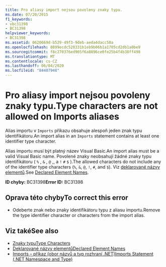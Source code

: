 ```yaml
---
title: Pro aliasy import nejsou povoleny znaky typu.
ms.date: 07/20/2015
f1_keywords:
- vbc31398
- BC31398
helpviewer_keywords:
- BC31398
ms.assetid: 0620669d-b529-49f3-9deb-aeda4dacc58a
ms.openlocfilehash: 8899ecdc520331b1eb9b06b1a1705cd2db1a0be9
ms.sourcegitcommit: f8c270376ed905f6a8896ce0fe25b4f4b38ff498
ms.translationtype: MT
ms.contentlocale: cs-CZ
ms.lasthandoff: 06/04/2020
ms.locfileid: "84407948"
---
```

# <a name="type-characters-are-not-allowed-on-imports-aliases"></a><span data-ttu-id="0e8b4-102">Pro aliasy import nejsou povoleny znaky typu.</span><span class="sxs-lookup"><span data-stu-id="0e8b4-102">Type characters are not allowed on Imports aliases</span></span>
<span data-ttu-id="0e8b4-103">Alias importu v `Imports` příkazu obsahuje alespoň jeden znak typu identifikátoru.</span><span class="sxs-lookup"><span data-stu-id="0e8b4-103">An import alias in an `Imports` statement contains at least one identifier type character.</span></span>  
  
 <span data-ttu-id="0e8b4-104">Alias importu musí být platný název Visual Basic.</span><span class="sxs-lookup"><span data-stu-id="0e8b4-104">An import alias must be a valid Visual Basic name.</span></span> <span data-ttu-id="0e8b4-105">Povolené znaky neobsahují žádné znaky typu identifikátoru ( `%` , `&` , `@` ,, a `!` `#` `$` ).</span><span class="sxs-lookup"><span data-stu-id="0e8b4-105">The allowed characters do not include any of the identifier type characters (`%`, `&`, `@`, `!`, `#`, and `$`).</span></span> <span data-ttu-id="0e8b4-106">Viz [deklarované názvy elementů](../programming-guide/language-features/declared-elements/declared-element-names.md).</span><span class="sxs-lookup"><span data-stu-id="0e8b4-106">See [Declared Element Names](../programming-guide/language-features/declared-elements/declared-element-names.md).</span></span>  
  
 <span data-ttu-id="0e8b4-107">**ID chyby:** BC31398</span><span class="sxs-lookup"><span data-stu-id="0e8b4-107">**Error ID:** BC31398</span></span>  
  
## <a name="to-correct-this-error"></a><span data-ttu-id="0e8b4-108">Oprava této chyby</span><span class="sxs-lookup"><span data-stu-id="0e8b4-108">To correct this error</span></span>  
  
- <span data-ttu-id="0e8b4-109">Odeberte znak nebo znaky identifikátoru typu z aliasu importu.</span><span class="sxs-lookup"><span data-stu-id="0e8b4-109">Remove the type identifier character or characters from the import alias.</span></span>  
  
## <a name="see-also"></a><span data-ttu-id="0e8b4-110">Viz také</span><span class="sxs-lookup"><span data-stu-id="0e8b4-110">See also</span></span>

- [<span data-ttu-id="0e8b4-111">Znaky typu</span><span class="sxs-lookup"><span data-stu-id="0e8b4-111">Type Characters</span></span>](../programming-guide/language-features/data-types/type-characters.md)
- [<span data-ttu-id="0e8b4-112">Deklarované názvy elementů</span><span class="sxs-lookup"><span data-stu-id="0e8b4-112">Declared Element Names</span></span>](../programming-guide/language-features/declared-elements/declared-element-names.md)
- [<span data-ttu-id="0e8b4-113">Imports – příkaz (obor názvů a typ rozhraní .NET)</span><span class="sxs-lookup"><span data-stu-id="0e8b4-113">Imports Statement (.NET Namespace and Type)</span></span>](../language-reference/statements/imports-statement-net-namespace-and-type.md)
